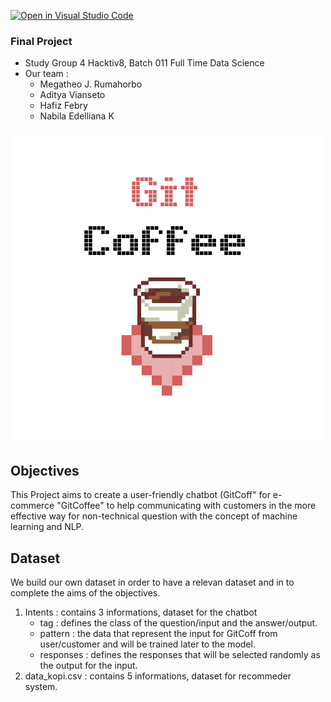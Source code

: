 [![Open in Visual Studio Code](https://classroom.github.com/assets/open-in-vscode-c66648af7eb3fe8bc4f294546bfd86ef473780cde1dea487d3c4ff354943c9ae.svg)](https://classroom.github.com/online_ide?assignment_repo_id=8075512&assignment_repo_type=AssignmentRepo)

### Final Project

- Study Group 4 Hacktiv8, Batch 011 Full Time Data Science
- Our team :
  - Megatheo J. Rumahorbo
  - Aditya Vianseto
  - Hafiz Febry
  - Nabila Edelliana K

![](/img/Logo%20Git%20Coffee.png)

## Objectives
This Project aims to create a user-friendly chatbot (GitCoff" for e-commerce "GitCoffee" to help communicating with customers in the more effective way for non-technical question with the concept of machine learning and NLP.

## Dataset
We build our own dataset in order to have a relevan dataset and in to complete the aims of the objectives.
1. Intents : contains 3 informations, dataset for the chatbot
    - tag : defines the class of the question/input and the answer/output.
    - pattern : the data that represent the input for GitCoff from user/customer and will be trained later to the model.
    - responses : defines the responses that will be selected randomly as the output for the input.
2. data_kopi.csv : contains 5 informations, dataset for recommeder system.

